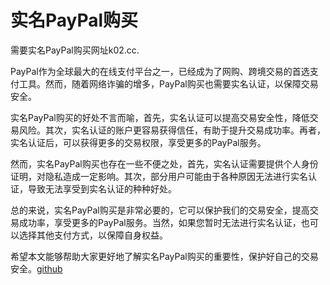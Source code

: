 # 实名PayPal购买

需要实名PayPal购买网址k02.cc. 

PayPal作为全球最大的在线支付平台之一，已经成为了网购、跨境交易的首选支付工具。然而，随着网络诈骗的增多，PayPal购买也需要实名认证，以保障交易安全。

实名PayPal购买的好处不言而喻，首先，实名认证可以提高交易安全性，降低交易风险。其次，实名认证的账户更容易获得信任，有助于提升交易成功率。再者，实名认证后，可以获得更多的交易权限，享受更多的PayPal服务。

然而，实名PayPal购买也存在一些不便之处，首先，实名认证需要提供个人身份证明，对隐私造成一定影响。其次，部分用户可能由于各种原因无法进行实名认证，导致无法享受到实名认证的种种好处。

总的来说，实名PayPal购买是非常必要的，它可以保护我们的交易安全，提高交易成功率，享受更多的PayPal服务。当然，如果您暂时无法进行实名认证，也可以选择其他支付方式，以保障自身权益。

希望本文能够帮助大家更好地了解实名PayPal购买的重要性，保护好自己的交易安全。[github](https://github.com)